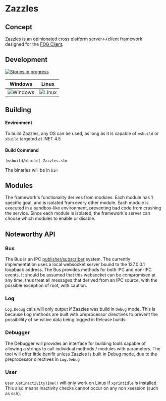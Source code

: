 # Zazzles

## Concept
Zazzles is an opinionated cross platform server<->client framework designed for the [FOG Client](https://github.com/FOGProject/fog-client).

## Development
[![Stories in progress](https://badge.waffle.io/FOGProject/zazzles.svg?label=In%20Progress&title=Issues%20In%20Progress)](http://waffle.io/FOGProject/zazzles)

Windows      | Linux       
-------------|-------------
![Windows](https://dev.fogproject.org/buildStatus/icon?job=zazzles/OS=windows) | ![Linux](https://dev.fogproject.org/buildStatus/icon?job=zazzles/OS=linux)

## Building

#### Environment

To build Zazzles, any OS can be used, as long as it is capable of `msbuild` or `xbuild` targeted at .NET 4.5

#### Build Command
```
[msbuild/xbuild] Zazzles.sln
```

The binaries will be in `bin`


## Modules
The framework's functionality derives from modules. Each module has 1 specific goal, and is isolated from every other module. Each module is executed in a sandbox-like environment, preventing bad code from crashing the service. Since each module is isolated, the framework's server can choose which modules to enable or disable.

## Noteworthy API

### Bus
The Bus is an IPC [publisher/subscriber](https://en.wikipedia.org/wiki/Publish%E2%80%93subscribe_pattern) system. The currently implementation uses a local websocket server bound to the 127.0.0.1 loopback address. The Bus provides methods for both IPC and non-IPC events. It should be assumed that this websocket can be compromised at any time, thus treat all messages that derived from an IPC source, with the possible exception of root, with caution. 

### Log
`Log.Debug` calls will only output if Zazzles was build in `Debug` mode. This is because Log methods are built with preprocessor directives to prevent the possiblility of sensitive data being logged in Release builds.

### Debugger
The Debugger will provides an interface for building tools capable of allowing a strings to call individual methods / modules with parameters. The tool will offer little benifit unless Zazzles is built in Debug mode, due to the preprocessor directives in `Log.Debug`

### User
`User.GetInactivityTime()` will only work on Linux if `xprintidle` is installed. This also means inactivity checks cannot occur on any non xsession (such as ssh).


